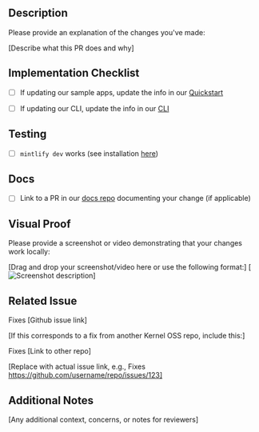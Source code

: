 ## Description

Please provide an explanation of the changes you've made:

[Describe what this PR does and why]

## Implementation Checklist

- [ ] If updating our sample apps, update the info in our [Quickstart](../quickstart.mdx)
- [ ] If updating our CLI, update the info in our [CLI](../reference/cli.mdx)


## Testing

- [ ] `mintlify dev` works (see installation [here](https://mintlify.com/docs/installation#cli))

## Docs
- [ ] Link to a PR in our [docs repo](https://github.com/onkernel/docs) documenting your change (if applicable)

## Visual Proof

Please provide a screenshot or video demonstrating that your changes work locally:

[Drag and drop your screenshot/video here or use the following format:]
[![Screenshot description](image-url)]

## Related Issue

Fixes [Github issue link]

[If this corresponds to a fix from another Kernel OSS repo, include this:]

Fixes [Link to other repo]

[Replace with actual issue link, e.g., Fixes https://github.com/username/repo/issues/123]

## Additional Notes

[Any additional context, concerns, or notes for reviewers]